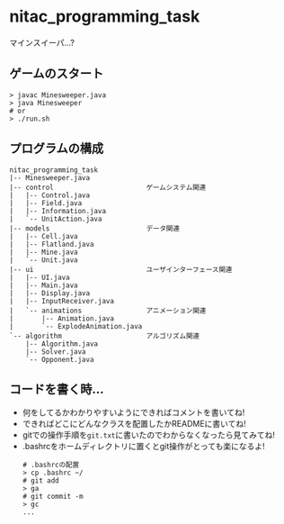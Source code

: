 # nitac_programming_task
マインスイーパ...?

## ゲームのスタート
```shell
> javac Minesweeper.java
> java Minesweeper
# or
> ./run.sh
```

## プログラムの構成
```
nitac_programming_task
|-- Minesweeper.java
|-- control                       ゲームシステム関連
|   |-- Control.java
|   |-- Field.java
|   |-- Information.java
|   `-- UnitAction.java
|-- models                        データ関連
|   |-- Cell.java
|   |-- Flatland.java
|   |-- Mine.java
|   `-- Unit.java
|-- ui                            ユーザインターフェース関連
|   |-- UI.java
|   |-- Main.java
|   |-- Display.java
|   |-- InputReceiver.java
|   `-- animations                アニメーション関連
|       |-- Animation.java
|       `-- ExplodeAnimation.java
`-- algorithm                     アルゴリズム関連
    |-- Algorithm.java
    |-- Solver.java
    `-- Opponent.java
```

## コードを書く時...
- 何をしてるかわかりやすいようにできればコメントを書いてね!
- できればどこにどんなクラスを配置したかREADMEに書いてね!
- gitでの操作手順を`git.txt`に書いたのでわからなくなったら見てみてね!
- .bashrcをホームディレクトリに置くとgit操作がとっても楽になるよ!
  ```shell
  # .bashrcの配置
  > cp .bashrc ~/
  # git add
  > ga
  # git commit -m
  > gc
  ...
  ```
